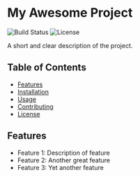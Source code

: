 
# My Awesome Project

![Build Status](https://img.shields.io/badge/build-passing-brightgreen)
![License](https://img.shields.io/badge/license-MIT-blue)

A short and clear description of the project.

## Table of Contents
- [Features](#features)
- [Installation](#installation)
- [Usage](#usage)
- [Contributing](#contributing)
- [License](#license)

## Features
- Feature 1: Description of feature
- Feature 2: Another great feature
- Feature 3: Yet another feature
